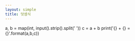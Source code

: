 ```yaml
---
layout: simple
title: 덧셈식
---
```


a, b = map(int, input().strip().split(' '))
c = a + b
print('{} + {} = {}'.format(a,b,c))
